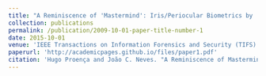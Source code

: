 ```yaml
---
title: "A Reminiscence of 'Mastermind': Iris/Periocular Biometrics by 'In-Set' CNN Iterative Analysis"
collection: publications
permalink: /publication/2009-10-01-paper-title-number-1
date: 2015-10-01
venue: 'IEEE Transactions on Information Forensics and Security (TIFS)'
paperurl: 'http://academicpages.github.io/files/paper1.pdf'
citation: 'Hugo Proença and João C. Neves. "A Reminiscence of Mastermind: Iris/Periocular Biometrics by In-Set CNN Iterative Analysis" <i>IEEE Transactions on Information Forensics and Security (TIFS)</i>, 14(7), 2019.'
---
```

